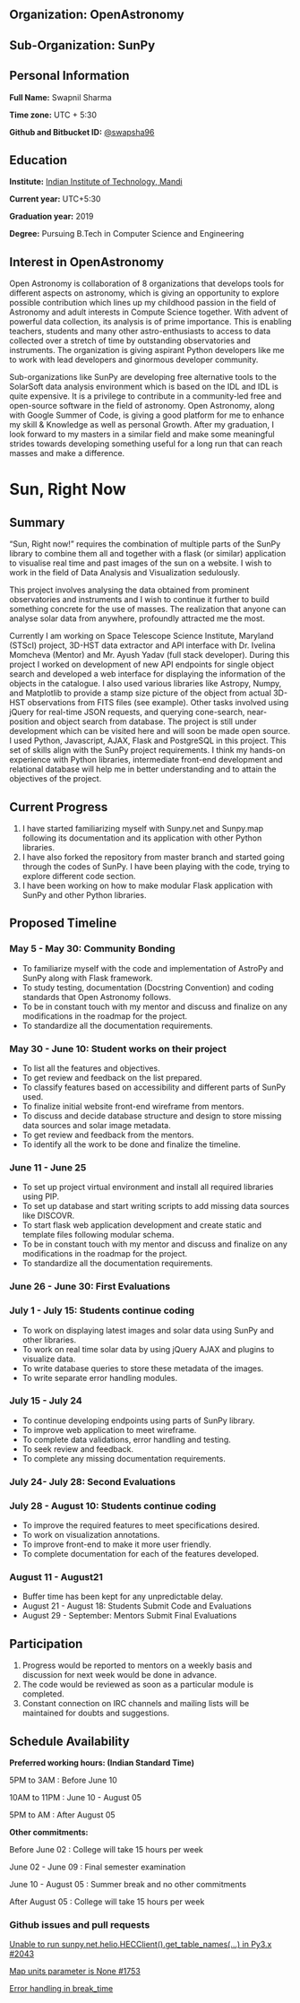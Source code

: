 ## Organization: OpenAstronomy

## Sub-Organization: SunPy

## Personal Information

**Full Name:** Swapnil Sharma

**Time zone:** UTC + 5:30

**Github and Bitbucket ID:** [@swapsha96](https://github.com/swapsha96)

## Education

**Institute:** [Indian Institute of Technology, Mandi](https://www.iitmandi.ac.in/)

**Current year:** UTC+5:30

**Graduation year:** 2019

**Degree:** Pursuing B.Tech in Computer Science and Engineering

## Interest in OpenAstronomy

Open Astronomy is collaboration of 8 organizations that develops tools for different aspects on astronomy, which is giving an opportunity to explore possible contribution which lines up my childhood passion in the field of Astronomy and adult interests in Compute Science together. With advent of powerful data collection, its analysis is of prime importance. This is enabling teachers, students and many other astro-enthusiasts to access to data collected over a stretch of time by outstanding observatories and instruments. The organization is giving aspirant Python developers like me to work with lead developers and ginormous developer community.

Sub-organizations like SunPy are developing free alternative tools to the SolarSoft data analysis environment which is based on the IDL and IDL is quite expensive. It is a privilege to contribute in a community-led free and open-source software in the field of astronomy. Open Astronomy, along with Google Summer of Code, is giving a good platform for me to enhance my skill & Knowledge as well as personal Growth. After my graduation, I look forward to my masters in a similar field and make some meaningful strides towards developing something useful for a long run that can reach masses and make a difference.

# Sun, Right Now

## Summary

“Sun, Right now!” requires the combination of multiple parts of the SunPy library to combine them all and together with a flask (or similar) application to visualise real time and past images of the sun on a website. I wish to work in the field of Data Analysis and Visualization sedulously.

This project involves analysing the data obtained from prominent observatories and instruments and I wish to continue it further to build something concrete for the use of masses. The realization that anyone can analyse solar data from anywhere, profoundly attracted me the most.

Currently I am working on Space Telescope Science Institute, Maryland (STScI) project, 3D-HST data extractor and API interface with Dr. Ivelina Momcheva (Mentor) and Mr. Ayush Yadav (full stack developer). During this project I worked on development of new API endpoints for single object search and developed a web interface for displaying the information of the objects in the catalogue. I also used various libraries like Astropy, Numpy, and Matplotlib to provide a stamp size picture of the object from actual 3D-HST observations from FITS files (see example). Other tasks involved using jQuery for real-time JSON requests, and querying cone-search, near-position and object search from database. The project is still under development which can be visited here and will soon be made open source. I used Python, Javascript, AJAX, Flask and PostgreSQL in this project. This set of skills align with  the SunPy project requirements. I think my hands-on experience with Python libraries, intermediate front-end development and relational database will help me in better understanding and to attain the objectives of the project.

## Current Progress

1. I have started familiarizing myself with Sunpy.net and Sunpy.map following its documentation and its application with other Python libraries.
2. I have also forked the repository from master branch and started going through the codes of SunPy. I have been playing with the code, trying to explore different code section.
3. I have been working on how to make modular Flask application with SunPy and other Python libraries.

## Proposed Timeline

### May 5 - May 30: Community Bonding

* To familiarize myself with the code and implementation of AstroPy and SunPy along with Flask framework.
* To study testing, documentation (Docstring Convention) and coding standards that Open Astronomy follows.
* To be in constant touch with my mentor and discuss and finalize on any modifications in the roadmap for the project.
* To standardize all the documentation requirements.

### May 30 - June 10: Student works on their project

* To list all the features and objectives.
* To get review and feedback on the list prepared.
* To classify features based on accessibility and different parts of SunPy used.
* To finalize initial website front-end wireframe from mentors.
* To discuss and decide database structure and design to store missing data sources and solar image metadata.
* To get review and feedback from the mentors.
* To identify all the work to be done and finalize the timeline.

### June 11 - June 25

* To set up project virtual environment and install all required libraries using PIP.
* To set up database and start writing scripts to add missing data sources like DISCOVR.
* To start flask web application development and create static and template files following modular schema.
* To be in constant touch with my mentor and discuss and finalize on any modifications in the roadmap for the project.
* To standardize all the documentation requirements.

### June 26 - June 30: First Evaluations

### July 1 - July 15: Students continue coding

* To work on displaying latest images and solar data using SunPy and other libraries.
* To work on real time solar data by using jQuery AJAX and plugins to visualize data.
* To write database queries to store these metadata of the images.
* To write separate error handling modules.

### July 15 - July 24

* To continue developing endpoints using parts of SunPy library.
* To improve web application to meet wireframe.
* To complete data validations, error handling and testing.
* To seek review and feedback.
* To complete any missing documentation requirements.

### July 24- July 28: Second Evaluations

### July 28 - August 10: Students continue coding

* To improve the required features to meet specifications desired.
* To work on visualization annotations.
* To improve front-end to make it more user friendly.
* To complete documentation for each of the features developed.

### August 11 - August21

* Buffer time has been kept for any unpredictable delay.
* August 21 - August 18: Students Submit Code and Evaluations
* August 29 - September: Mentors Submit Final Evaluations

## Participation

1. Progress would be reported to mentors on a weekly basis and discussion for next week would be done in advance.
2. The code would be reviewed as soon as a particular module is completed.
3. Constant connection on IRC channels and mailing lists will be maintained for doubts and suggestions.

## Schedule Availability

**Preferred working hours: (Indian Standard Time)**

  5PM to 3AM : Before June 10

  10AM to 11PM : June 10 - August 05

  5PM to AM : After August 05

**Other commitments:**

  Before June 02 : College will take 15 hours per week

  June 02 - June 09 : Final semester examination

  June 10 - August 05 : Summer break and no other commitments

  After August 05 : College will take 15 hours per week

### Github issues and pull requests

[Unable to run sunpy.net.helio.HECClient().get_table_names(...) in Py3.x #2043](https://github.com/sunpy/sunpy/issues/2043)

[Map units parameter is None #1753](https://github.com/sunpy/sunpy/issues/1753)

[Error handling in break_time](https://github.com/sunpy/sunpy/pull/2074)

